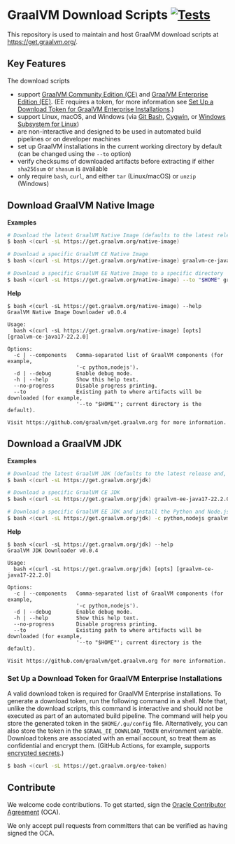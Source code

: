 # GraalVM Download Scripts [![Tests](https://github.com/graalvm/get.graalvm.org/actions/workflows/main.yml/badge.svg)](https://github.com/graalvm/get.graalvm.org/actions/workflows/main.yml)

This repository is used to maintain and host GraalVM download scripts at https://get.graalvm.org/.

## Key Features

The download scripts

- support [GraalVM Community Edition (CE)][ce] and [GraalVM Enterprise Edition (EE)][ee]. (EE requires a token, for more information see [Set Up a Download Token for GraalVM Enterprise Installations](#set-up-a-download-token-for-graalvm-enterprise-installations).)
- support Linux, macOS, and Windows (via [Git Bash][git-bash], [Cygwin][cygwin], or [Windows Subsystem for Linux][wsl])
- are non-interactive and designed to be used in automated build pipelines or on developer machines
- set up GraalVM installations in the current working directory by default (can be changed using the `--to` option)
- verify checksums of downloaded artifacts before extracting if either `sha256sum` or `shasum` is available
- only require `bash`, `curl`, and either `tar` (Linux/macOS) or `unzip` (Windows)


## Download GraalVM Native Image

**Examples**

```bash
# Download the latest GraalVM Native Image (defaults to the latest release of the JDK and, if a token is found, to EE)
$ bash <(curl -sL https://get.graalvm.org/native-image)

# Download a specific GraalVM CE Native Image
$ bash <(curl -sL https://get.graalvm.org/native-image) graalvm-ce-java17-22.2.0

# Download a specific GraalVM EE Native Image to a specific directory
$ bash <(curl -sL https://get.graalvm.org/native-image) --to "$HOME" graalvm-ee-java17-22.2.0
```

**Help**

```
$ bash <(curl -sL https://get.graalvm.org/native-image) --help
GraalVM Native Image Downloader v0.0.4

Usage:
  bash <(curl -sL https://get.graalvm.org/native-image) [opts] [graalvm-ce-java17-22.2.0]

Options:
  -c | --components   Comma-separated list of GraalVM components (for example,
                      '-c python,nodejs').
  -d | --debug        Enable debug mode.
  -h | --help         Show this help text.
  --no-progress       Disable progress printing.
  --to                Existing path to where artifacts will be downloaded (for example,
                      '--to "$HOME"'; current directory is the default).

Visit https://github.com/graalvm/get.graalvm.org for more information.
```

## Download a GraalVM JDK

**Examples**

```bash
# Download the latest GraalVM JDK (defaults to the latest release and, if a token is found, to EE)
$ bash <(curl -sL https://get.graalvm.org/jdk)

# Download a specific GraalVM CE JDK
$ bash <(curl -sL https://get.graalvm.org/jdk) graalvm-ee-java17-22.2.0

# Download a specific GraalVM EE JDK and install the Python and Node.js runtimes
$ bash <(curl -sL https://get.graalvm.org/jdk) -c python,nodejs graalvm-ee-java17-22.2.0
```

**Help**

```
$ bash <(curl -sL https://get.graalvm.org/jdk) --help
GraalVM JDK Downloader v0.0.4

Usage:
  bash <(curl -sL https://get.graalvm.org/jdk) [opts] [graalvm-ce-java17-22.2.0]

Options:
  -c | --components   Comma-separated list of GraalVM components (for example,
                      '-c python,nodejs').
  -d | --debug        Enable debug mode.
  -h | --help         Show this help text.
  --no-progress       Disable progress printing.
  --to                Existing path to where artifacts will be downloaded (for example,
                      '--to "$HOME"'; current directory is the default).

Visit https://github.com/graalvm/get.graalvm.org for more information.
```

### Set Up a Download Token for GraalVM Enterprise Installations

A valid download token is required for GraalVM Enterprise installations.
To generate a download token, run the following command in a shell.
Note that, unlike the download scripts, this command is interactive and should not be executed as part of an automated build pipeline.
The command will help you store the generated token in the `$HOME/.gu/config` file.
Alternatively, you can also store the token in the `$GRAAL_EE_DOWNLOAD_TOKEN` environment variable.
Download tokens are associated with an email account, so treat them as confidential and encrypt them. (GitHub Actions, for example, supports [encrypted secrets][gha-secrets].)

```bash
$ bash <(curl -sL https://get.graalvm.org/ee-token)
```

## Contribute

We welcome code contributions. To get started, sign the [Oracle Contributor Agreement][oca] (OCA).

We only accept pull requests from committers that can be verified as having signed the OCA.


[ce]: https://github.com/graalvm/graalvm-ce-builds/releases
[cygwin]: https://www.cygwin.com/
[ee]: https://www.oracle.com/downloads/graalvm-downloads.html
[gha-secrets]: https://docs.github.com/en/actions/security-guides/encrypted-secrets#creating-encrypted-secrets-for-a-repository
[git-bash]: https://git-scm.com/download/win
[oca]: https://oca.opensource.oracle.com
[wsl]: https://docs.microsoft.com/en-us/windows/wsl/install
